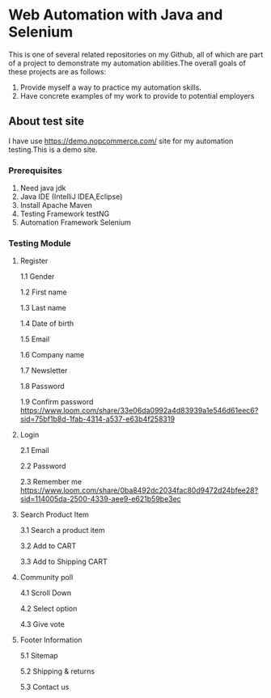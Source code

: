 

# Web Automation with Java and Selenium

This is one of several related repositories on my Github, all of which are part of a project to demonstrate my automation abilities.The overall goals of these projects are as follows:

1. Provide myself a way to practice my automation skills.
2. Have concrete examples of my work to provide to potential employers


## About test site

I have use https://demo.nopcommerce.com/ site for my automation testing.This is a demo site.

### Prerequisites
1. Need java jdk 
2. Java IDE (IntelliJ IDEA,Eclipse)
3. Install Apache Maven
4. Testing Framework testNG 
5. Automation Framework Selenium
### Testing Module
1. Register

    1.1 Gender 

    1.2 First name

    1.3 Last name

    1.4 Date of birth

    1.5 Email

    1.6 Company name

    1.7 Newsletter

    1.8 Password
    
    1.9 Confirm password
   https://www.loom.com/share/33e06da0992a4d83939a1e546d61eec6?sid=75bf1b8d-1fab-4314-a537-e63b4f258319
3. Login

    2.1 Email

    2.2 Password

    2.3 Remember me
   https://www.loom.com/share/0ba8492dc2034fac80d9472d24bfee28?sid=114005da-2500-4339-aee9-e621b59be3ec
5. Search Product Item

    3.1 Search a product item
    
    3.2 Add to CART

    3.3 Add to Shipping CART
6. Community poll

    4.1 Scroll Down

    4.2 Select option

    4.3 Give vote
7. Footer Information

    5.1 Sitemap

    5.2 Shipping & returns

    5.3 Contact us




